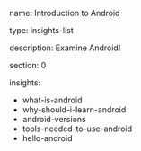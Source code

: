 name: Introduction to Android

type: insights-list

description: Examine Android!

section: 0

insights:

* what-is-android
* why-should-i-learn-android
* android-versions
* tools-needed-to-use-android
* hello-android
